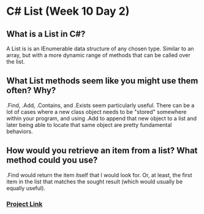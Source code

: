 # C# List (Week 10 Day 2)

## What is a List in C#?

A List is is an IEnumerable data structure of any chosen type. Similar to an array, but with a more dynamic range of methods that can be called over the list. 

## What List methods seem like you might use them often? Why?

.Find, .Add, .Contains, and .Exists seem particularly useful. There can be a lot of cases where a new class object needs to be "stored" somewhere within your program, and using .Add to append that new object to a list and later being able to locate that same object are pretty fundamental behaviors.

## How would you retrieve an item from a list? What method could you use?

.Find would return the item itself that I would look for. Or, at least, the first item in the list that matches the sought result (which would usually be equally useful).

### [Project Link](https://github.com/CyberTomB/csharp-gregslist)

